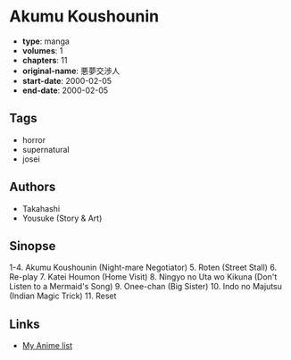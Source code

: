 # Akumu Koushounin

-   **type**: manga
-   **volumes**: 1
-   **chapters**: 11
-   **original-name**: 悪夢交渉人
-   **start-date**: 2000-02-05
-   **end-date**: 2000-02-05

## Tags

-   horror
-   supernatural
-   josei

## Authors

-   Takahashi
-   Yousuke (Story & Art)

## Sinopse

1-4. Akumu Koushounin (Night-mare Negotiator) 5. Roten (Street Stall) 6. Re-play 7. Katei Houmon (Home Visit) 8. Ningyo no Uta wo Kikuna (Don't Listen to a Mermaid's Song) 9. Onee-chan (Big Sister) 10. Indo no Majutsu (Indian Magic Trick) 11. Reset

## Links

-   [My Anime list](https://myanimelist.net/manga/83365/Akumu_Koushounin)
